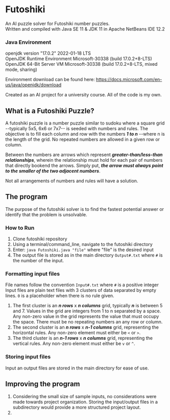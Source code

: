 # Futoshiki
An AI puzzle solver for Futoshiki number puzzles.  
Written and compiled with Java SE 11 & JDK 11 in Apache NetBeans IDE 12.2

### Java Environment
openjdk version "17.0.2" 2022-01-18 LTS  
OpenJDK Runtime Environment Microsoft-30338 (build 17.0.2+8-LTS)  
OpenJDK 64-Bit Server VM Microsoft-30338 (build 17.0.2+8-LTS, mixed mode, sharing)

Environment download can be found here: https://docs.microsoft.com/en-us/java/openjdk/download

Created as an AI project for a university course. All of the code is my own.

## What is a Futoshiki Puzzle?
A futoshiki puzzle is a number puzzle similar to sudoku where a square grid --typically 5x5, 6x6 or 7x7-- is seeded with  numbers and rules. The objective is to fill each column and row with the numbers ***1 to n*** --where n is the length of the grid. No repeated numbers are allowed in a given row or column.

Between the numbers are arrows which represent ***greater-than/less-than relationships***, wherein the relationship must hold for each pair of numbers that directly bookend the arrows. Simply put, ***the arrow must always point to the smaller of the two adjacent numbers***.

Not all arrangements of numbers and rules will have a solution. 

## The program
The purpose of the futoshiki solver is to find the fastest potential answer or identify that the problem is unsolvable.

### How to Run
 1. Clone futoshiki repository
 2. Using a terminal/command_line, navigate to the futoshiki directory
 3. Enter: `java Futoshiki.java "file"` where "file" is the desired input
 4. The output file is stored as in the main directory `Output#.txt` where `#` is the number of the input.

### Formatting input files
File names follow the convention `Input#.txt` where `#` is a positive integer  
Input files are plain text files with 3 clusters of data separated by empty lines. `0` is a placeholder when there is no rule given.
 1. The first cluster is an ***n rows*** x ***n columns*** grid, typically ***n*** is between 5 and 7. Values in the grid are integers from 1 to n separated by a space. Any non-zero value in the grid represents the value that must occupy the space. There must be no repeating numbers an any row or column.
 2. The second cluster is an ***n rows*** x ***n-1 columns*** grid, representing the horizontal rules. Any non-zero element must either be `<` or `>`.
 3. The third cluster is an ***n-1 rows*** x ***n columns*** grid, representing the vertical rules. Any non-zero element must either be `v` or `^`.

### Storing input files
Input an output files are stored in the main directory for ease of use.

## Improving the program
 1. Considering the small size of sample inputs, no considerations were made towards project organization. Storing the input/output files in a subdirectory would provide a more structured project layout.
 2. 



